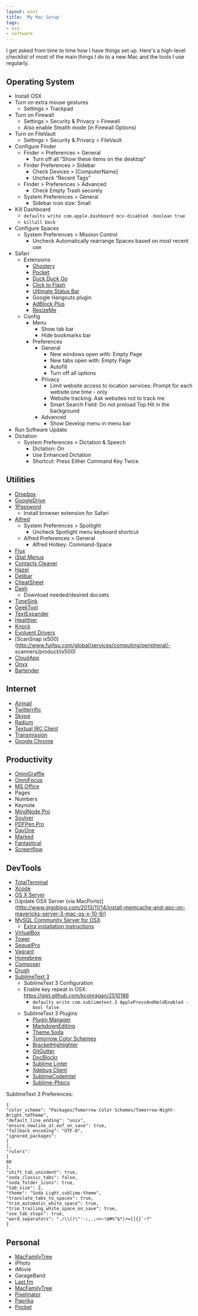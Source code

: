 ```yaml
---
layout: post
title: 'My Mac Setup'
tags:
- osx
- software
---
```


I get asked from time to time how I have things set up. Here's a high-level checklist of most of the main things I do to a new Mac and the tools I use regularly.

<!--more-->

## Operating System

*   Install OSX
*   Turn on extra mouse gestures 
    *   Settings > Trackpad
*   Turn on Firewall 
    *   Settings > Security & Privacy > Firewall
    *   Also enable Stealth mode (in Firewall Options)
*   Turn on FileVault 
    *   Settings > Security & Privacy > FileVault
*   Configure Finder 
    *   Finder > Preferences > General 
        *   Turn off all “Show these items on the desktop”
    *   Finder Preferences > Sidebar 
        *   Check Devices > [ComputerName]
        *   Uncheck “Recent Tags”
    *   Finder > Preferences > Advanced 
        *   Check Empty Trash securely
    *   System Preferences > General 
        *   Sidebar icon size: Small
*   Kill Dashboard 
    *   `defaults write com.apple.dashboard mcx-disabled -boolean true`
    *   `killall Dock`
*   Configure Spaces 
    *   System Preferences > Mission Control 
        *   Uncheck Automatically rearrange Spaces based on most recent use
*   Safari 
    *   Extensions 
        *   [Ghostery][1]
        *   [Pocket][2]
        *   [Duck Duck Go][3]
        *   [Click to Flash][4]
        *   [Ultimate Status Bar][5]
        *   Google Hangouts plugin
        *   [AdBlock Plus][6]
        *   [ResizeMe][7]
    *   Config 
        *   Menu 
            *   Show tab bar
            *   Hide bookmarks bar
        *   Preferences 
            *   General 
                *   New windows open with: Empty Page
                *   New tabs open with: Empty Page
                *   Autofill
                *   Turn off all options
            *   Privacy 
                *   Limit website access to location services: Prompt for each website one time - only
                *   Website tracking: Ask websites not to track me
                *   Smart Search Field: Do not preload Top Hit in the background
            *   Advanced 
                *   Show Develop menu in menu bar
*   Run Software Update
*   Dictation 
    *   System Preferences > Dictation & Speech 
        *   Dictation: On
        *   Use Enhanced Dictation
        *   Shortcut: Press Either Command Key Twice

## Utilities

*   [Dropbox][8]
*   [GoogleDrive][9]
*   [1Password][10] 
    *   Install browser extension for Safari
*   [Alfred][11] 
    *   System Preferences > Spotlight 
        *   Uncheck Spotlight menu keyboard shortcut
    *   Alfred Preferences > General 
        *   Alfred Hotkey: Command-Space
*   [Flux][12]
*   [iStat Menus][13]
*   [Contacts Cleaner][14]
*   [Hazel][15]
*   [Delibar][16]
*   [CheatSheet][17]
*   [Dash][18] 
    *   Download needed/desired docsets
*   [TimeSink][19]
*   [GeekTool][20]
*   [TextExpander][21]
*   [Healthier][22]
*   [Knock][23]
*   [Evoluent Drivers][24]
*   \[ScanSnap ix500\](http://www.fujitsu.com/global/services/computing/peripheral/- scanners/product/ix500)
*   [CloudApp][25]
*   [Onyx][26]
*   [Bartender][27]

## Internet

*   [Airmail][28]
*   [Twitterrific][29]
*   [Skype][30]
*   [Radium][31]
*   [Textual IRC Client][32]
*   [Transmission][33]
*   [Google Chrome][34]

## Productivity

*   [OmniGraffle][35]
*   [OmniFocus][36]
*   [MS Office][37]
*   Pages
*   Numbers
*   Keynote
*   [MindNode Pro][38]
*   [Soulver][39]
*   [PDFPen Pro][40]
*   [DayOne][41]
*   [Marked][42]
*   [Fantastical][43]
*   [Screenflow][44]

## DevTools

*   [TotalTerminal][45]
*   [Xcode][46]
*   [OS X Server][47]
*   \[Update OSX Server (via MacPorts)\] (http://www.gigoblog.com/2013/11/14/install-memcache-and-apc-on-mavericks-server-3-mac-os-x-10-9/)
*   [MySQL Community Server for OSX][48] 
    *   [Extra installation instructions][49]
*   [VirtualBox][50]
*   [Tower][51]
*   [SequelPro][52]
*   [Vagrant][53]
*   [Homebrew][54]
*   [Composer][55]
*   [Drush][56]
*   [SublimeText 3][57] 
    *   SublimeText 3 Configuration
    *   Enable key repeat in OSX: https://gist.github.com/kconragan/2510186 
        *   `defaults write com.sublimetext.3 ApplePressAndHoldEnabled -bool false`
    *   SublimeText 3 Plugins 
        *   [Plugin Manager][58]
        *   [MarkdownEditing][59]
        *   [Theme Soda][60]
        *   [Tomorrow Color Schemes][61]
        *   [BracketHighlighter][62]
        *   [GitGutter][63]
        *   [DocBlockr][64]
        *   [Sublime Linter][65]
        *   [Xdebug Client][66]
        *   [SublimeCodeIntel][67]
        *   [Sublime-Phpcs][68]

SublimeText 3 Preferences:

    {
    "color_scheme": "Packages/Tomorrow Color Schemes/Tomorrow-Night-Bright.tmTheme",
    "default_line_ending": "unix",
    "ensure_newline_at_eof_on_save": true,
    "fallback_encoding": "UTF-8",
    "ignored_packages":
    [
    ],
    "rulers":
    [
    80
    ],
    "shift_tab_unindent": true,
    "soda_classic_tabs": false,
    "soda_folder_icons": true,
    "tab_size": 2,
    "theme": "Soda Light.sublime-theme",
    "translate_tabs_to_spaces": true,
    "trim_automatic_white_space": true,
    "trim_trailing_white_space_on_save": true,
    "use_tab_stops": true,
    "word_separators": "./\\()\"'-:,.;<>~!@#%^&*|+=[]{}`~?"
    }
    

## Personal

*   [MacFamilyTree][69]
*   iPhoto
*   iMovie
*   GarageBand
*   [Last.fm][70]
*   [MacFamilyTree][69]
*   [Pixelmator][71]
*   [Paprika][72]
*   [Pocket][73]

 [1]: https://www.ghostery.com
 [2]: http://help.getpocket.com
 [3]: https://duck.co/help/desktop/safari
 [4]: http://hoyois.github.io/safariextensions/clicktoplugin
 [5]: http://ultimatestatusbar.com
 [6]: https://adblockplus.org/en/safari
 [7]: http://aaronholla.webs.com
 [8]: https://www.dropbox.com
 [9]: https://drive.google.com
 [10]: https://agilebits.com/onepassword
 [11]: http://www.alfredapp.com
 [12]: https://justgetflux.com
 [13]: http://bjango.com/mac/istatmenus
 [14]: http://spanningtools.com/mac
 [15]: http://www.noodlesoft.com/hazel.php
 [16]: http://www.delibarapp.com
 [17]: http://www.cheatsheetapp.com/CheatSheet
 [18]: http://kapeli.com/dash
 [19]: http://manytricks.com/timesink
 [20]: http://projects.tynsoe.org/en/geektool
 [21]: http://smilesoftware.com/TextExpander/index.html
 [22]: http://healthier.lessapps.net
 [23]: http://www.knocktounlock.com
 [24]: http://www.evoluent.com/download.htm
 [25]: http://www.getcloudapp.com
 [26]: http://www.onyxmac.com
 [27]: http://www.macbartender.com
 [28]: http://airmailapp.com
 [29]: http://twitterrific.com/ios
 [30]: http://skype.com
 [31]: http://catpigstudios.com
 [32]: http://www.codeux.com/textual
 [33]: http://www.transmissionbt.com
 [34]: https://www.google.com/chrome/browser
 [35]: https://www.omnigroup.com/omnigraffle
 [36]: https://www.omnigroup.com/omnifocus
 [37]: http://www.microsoft.com/mac
 [38]: http://mindnode.com
 [39]: http://acqualia.com/soulver
 [40]: http://www.smilesoftware.com/PDFpenPro
 [41]: http://dayoneapp.com
 [42]: http://marked2app.com
 [43]: http://flexibits.com/fantastical
 [44]: http://www.telestream.net/screenflow/overview.htm
 [45]: http://totalterminal.binaryage.com
 [46]: https://developer.apple.com/xcode
 [47]: https://www.apple.com/osx/server
 [48]: http://dev.mysql.com/downloads/mysql/
 [49]: http://akrabat.com/computing/setting-up-php-mysql-on-os-x-mavericks/
 [50]: https://www.virtualbox.org
 [51]: http://www.git-tower.com
 [52]: http://www.sequelpro.com
 [53]: http://www.vagrantup.com
 [54]: http://brew.sh
 [55]: https://getcomposer.org
 [56]: https://github.com/drush-ops/drush
 [57]: http://www.sublimetext.com/3
 [58]: https://sublime.wbond.net/installation
 [59]: http://sublimetext-markdown.github.io/MarkdownEditing
 [60]: https://github.com/buymeasoda/soda-theme
 [61]: https://github.com/theymaybecoders/sublime-tomorrow-theme
 [62]: https://github.com/facelessuser/Brac[ketHighlighter
 [63]: http://www.jisaacks.com/gitgutter
 [64]: https://sublime.wbond.net/packages/DocBlockr
 [65]: https://github.com/SublimeLinter/SublimeLinter3
 [66]: http://www.sitepoint.com/debugging-xdebug-sublime-text-3
 [67]: https://sublime.wbond.net/packages/SublimeCodeIntel
 [68]: http://www.soulbroken.co.uk/code/sublimephpcs
 [69]: http://www.syniumsoftware.com/macfamilytree
 [70]: http://www.last.fm/download
 [71]: http://www.pixelmator.com
 [72]: http://www.paprikaapp.com
 [73]: http://getpocket.com